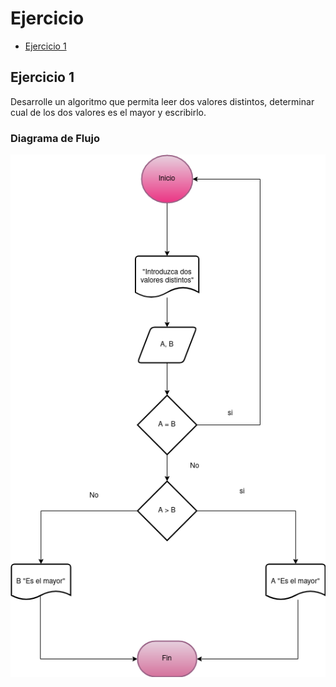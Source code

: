 <div align= "justity">

# Ejercicio 

- [Ejercicio 1](#ejercicio1)

## Ejercicio 1 <a name="ejercicio1"></a>

Desarrolle un algoritmo que permita leer dos valores distintos, determinar cual de los dos valores es el
mayor y escribirlo.

### Diagrama de Flujo
<img src="Imagenes/diagrama-flujo.png"> 

</div> 
